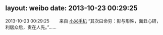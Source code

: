 layout: weibo
date: 2013-10-23 00:29:25
---
2013-10-23 00:29:25  &nbsp;&nbsp;&nbsp;&nbsp;&nbsp;&nbsp; 来自 <a href="http://app.weibo.com/t/feed/22zMnn" rel="nofollow">小米手机</a>
“其次曰命穷：影与形殊，面丑心研，利居众后，责在人先。”…… ​​​
